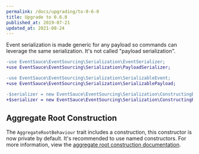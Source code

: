 ```yaml
---
permalink: /docs/upgrading/to-0-6-0
title: Upgrade to 0.6.0
published_at: 2019-07-21
updated_at: 2021-08-24
---
```


Event serialization is made generic for any payload so commands can leverage the
same serialization. It's not called "payload serialization".

```diff
-use EventSauce\EventSourcing\Serialization\EventSerializer;
+use EventSauce\EventSourcing\Serialization\PayloadSerializer;

-use EventSauce\EventSourcing\Serialization\SerializableEvent;
+use EventSauce\EventSourcing\Serialization\SerializablePayload;

-$serializer = new EventSauce\EventSourcing\Serialization\ConstructingEventSerializer();
+$serializer = new EventSauce\EventSourcing\Serialization\ConstructingPayloadSerializer();
```

## Aggregate Root Construction

The `AggregateRootBehaviour` trait includes a construction, this constructor
is now private by default. It's recommended to use named constructors. For more
information, view the [aggregate root construction documentation](https://eventsauce.io/docs/getting-started/create-an-aggregate-root/#aggregate-construction).
